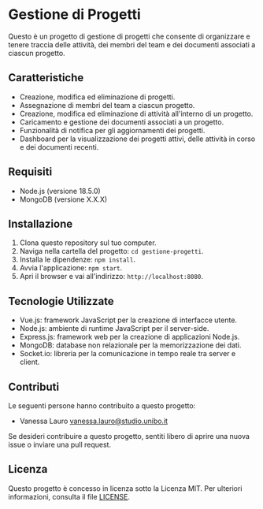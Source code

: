 # Gestione di Progetti

Questo è un progetto di gestione di progetti che consente di organizzare e tenere traccia delle attività, dei membri del team e dei documenti associati a ciascun progetto.

## Caratteristiche

- Creazione, modifica ed eliminazione di progetti.
- Assegnazione di membri del team a ciascun progetto.
- Creazione, modifica ed eliminazione di attività all'interno di un progetto.
- Caricamento e gestione dei documenti associati a un progetto.
- Funzionalità di notifica per gli aggiornamenti dei progetti.
- Dashboard per la visualizzazione dei progetti attivi, delle attività in corso e dei documenti recenti.

## Requisiti

- Node.js (versione 18.5.0)
- MongoDB (versione X.X.X)

## Installazione

1. Clona questo repository sul tuo computer.
2. Naviga nella cartella del progetto: `cd gestione-progetti`.
3. Installa le dipendenze: `npm install`.
4. Avvia l'applicazione: `npm start`.
5. Apri il browser e vai all'indirizzo: `http://localhost:8080`.

## Tecnologie Utilizzate

- Vue.js: framework JavaScript per la creazione di interfacce utente.
- Node.js: ambiente di runtime JavaScript per il server-side.
- Express.js: framework web per la creazione di applicazioni Node.js.
- MongoDB: database non relazionale per la memorizzazione dei dati.
- Socket.io: libreria per la comunicazione in tempo reale tra server e client.

## Contributi

Le seguenti persone hanno contribuito a questo progetto:

- Vanessa Lauro vanessa.lauro@studio.unibo.it
  
Se desideri contribuire a questo progetto, sentiti libero di aprire una nuova issue o inviare una pull request.

## Licenza

Questo progetto è concesso in licenza sotto la Licenza MIT. Per ulteriori informazioni, consulta il file [LICENSE](LICENSE).
